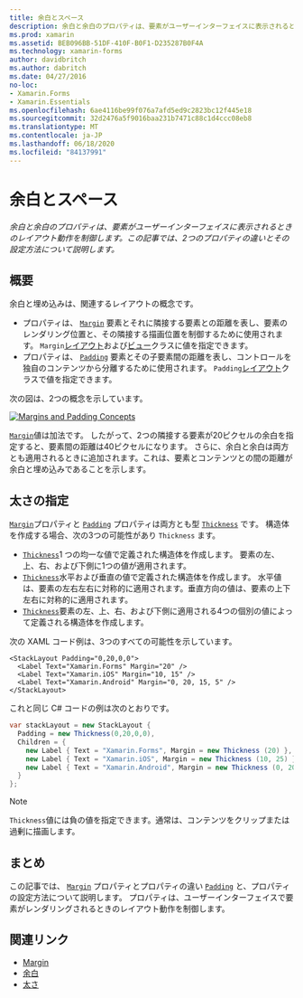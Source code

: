 ```yaml
---
title: 余白とスペース
description: 余白と余白のプロパティは、要素がユーザーインターフェイスに表示されるときのレイアウト動作を制御します。 この記事では、2つのプロパティの違いとその設定方法について説明します。
ms.prod: xamarin
ms.assetid: BEB096BB-51DF-410F-B0F1-D235287B0F4A
ms.technology: xamarin-forms
author: davidbritch
ms.author: dabritch
ms.date: 04/27/2016
no-loc:
- Xamarin.Forms
- Xamarin.Essentials
ms.openlocfilehash: 6ae4116be99f076a7afd5ed9c2823bc12f445e18
ms.sourcegitcommit: 32d2476a5f9016baa231b7471c88c1d4ccc08eb8
ms.translationtype: MT
ms.contentlocale: ja-JP
ms.lasthandoff: 06/18/2020
ms.locfileid: "84137991"
---
```

# <a name="margin-and-padding"></a>余白とスペース

_余白と余白のプロパティは、要素がユーザーインターフェイスに表示されるときのレイアウト動作を制御します。この記事では、2つのプロパティの違いとその設定方法について説明します。_

## <a name="overview"></a>概要

余白と埋め込みは、関連するレイアウトの概念です。

- プロパティは、 [`Margin`](xref:Xamarin.Forms.View.Margin) 要素とそれに隣接する要素との距離を表し、要素のレンダリング位置と、その隣接する描画位置を制御するために使用されます。 `Margin`[レイアウト](~/xamarin-forms/user-interface/controls/layouts.md)および[ビュー](~/xamarin-forms/user-interface/controls/views.md)クラスに値を指定できます。
- プロパティは、 [`Padding`](xref:Xamarin.Forms.Layout.Padding) 要素とその子要素間の距離を表し、コントロールを独自のコンテンツから分離するために使用されます。 `Padding`[レイアウト](~/xamarin-forms/user-interface/controls/layouts.md)クラスで値を指定できます。

次の図は、2つの概念を示しています。

[![](margin-and-padding-images/margins-and-padding-sml.png "Margins and Padding Concepts")](margin-and-padding-images/margins-and-padding.png#lightbox "Margins and Padding Concepts")

[`Margin`](xref:Xamarin.Forms.View.Margin)値は加法です。 したがって、2つの隣接する要素が20ピクセルの余白を指定すると、要素間の距離は40ピクセルになります。 さらに、余白と余白は両方とも適用されるときに追加されます。これは、要素とコンテンツとの間の距離が余白と埋め込みであることを示します。

## <a name="specifying-a-thickness"></a>太さの指定

[`Margin`](xref:Xamarin.Forms.View.Margin)プロパティと [`Padding`](xref:Xamarin.Forms.Layout.Padding) プロパティは両方とも型 [`Thickness`](xref:Xamarin.Forms.Thickness) です。 構造体を作成する場合、次の3つの可能性があり `Thickness` ます。

- [`Thickness`](xref:Xamarin.Forms.Thickness)1 つの均一な値で定義された構造体を作成します。 要素の左、上、右、および下側に1つの値が適用されます。
- [`Thickness`](xref:Xamarin.Forms.Thickness)水平および垂直の値で定義された構造体を作成します。 水平値は、要素の左右左右に対称的に適用されます。垂直方向の値は、要素の上下左右に対称的に適用されます。
- [`Thickness`](xref:Xamarin.Forms.Thickness)要素の左、上、右、および下側に適用される4つの個別の値によって定義される構造体を作成します。

次の XAML コード例は、3つのすべての可能性を示しています。

```xaml
<StackLayout Padding="0,20,0,0">
  <Label Text="Xamarin.Forms" Margin="20" />
  <Label Text="Xamarin.iOS" Margin="10, 15" />
  <Label Text="Xamarin.Android" Margin="0, 20, 15, 5" />
</StackLayout>
```

これと同じ C# コードの例は次のとおりです。

```csharp
var stackLayout = new StackLayout {
  Padding = new Thickness(0,20,0,0),
  Children = {
    new Label { Text = "Xamarin.Forms", Margin = new Thickness (20) },
    new Label { Text = "Xamarin.iOS", Margin = new Thickness (10, 25) },
    new Label { Text = "Xamarin.Android", Margin = new Thickness (0, 20, 15, 5) }
  }
};
```

> [!NOTE]
> `Thickness`値には負の値を指定できます。通常は、コンテンツをクリップまたは過剰に描画します。

## <a name="summary"></a>まとめ

この記事では、 [`Margin`](xref:Xamarin.Forms.View.Margin) プロパティとプロパティの違い [`Padding`](xref:Xamarin.Forms.Layout.Padding) と、プロパティの設定方法について説明します。 プロパティは、ユーザーインターフェイスで要素がレンダリングされるときのレイアウト動作を制御します。

## <a name="related-links"></a>関連リンク

- [Margin](xref:Xamarin.Forms.View.Margin)
- [余白](xref:Xamarin.Forms.Layout.Padding)
- [太さ](xref:Xamarin.Forms.Thickness)
